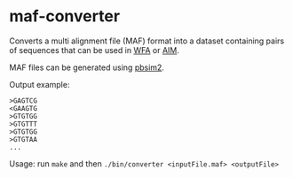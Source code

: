 # maf-converter
Converts a multi alignment file (MAF) format into a dataset containing pairs of sequences that can be used in [WFA](https://github.com/smarco/WFA) or [AIM](https://github.com/safaad/aim).

MAF files can be generated using [pbsim2](https://github.com/yukiteruono/pbsim2).

Output example:
```
>GAGTCG
<GAAGTG
>GTGTGG
>GTGTTT
>GTGTGG
>GTGTAA
...
```

Usage: 
run `make` and then `./bin/converter <inputFile.maf> <outputFile>`
